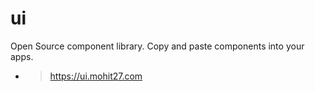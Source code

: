 # ui

Open Source component library. Copy and paste components into your apps.

- > https://ui.mohit27.com
